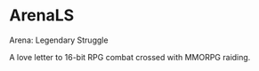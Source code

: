 # ArenaLS
Arena: Legendary Struggle 

A love letter to 16-bit RPG combat crossed with MMORPG raiding.  
